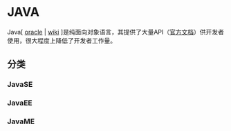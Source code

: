 # JAVA

Java[ [oracle](https://www.oracle.com/cn/java/) | [wiki](https://zh.wikipedia.org/wiki/Java) ]是纯面向对象语言，其提供了大量API（[官方文档](https://docs.oracle.com/en/)）供开发者使用，很大程度上降低了开发者工作量。

## 分类

### JavaSE




### JavaEE





### JavaME
